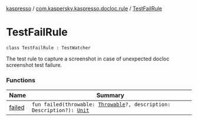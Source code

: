 [kaspresso](../../index.md) / [com.kaspersky.kaspresso.docloc.rule](../index.md) / [TestFailRule](./index.md)

# TestFailRule

`class TestFailRule : TestWatcher`

The test rule to capture a screenshot in case of unexpected docloc screenshot test failure.

### Functions

| Name | Summary |
|---|---|
| [failed](failed.md) | `fun failed(throwable: `[`Throwable`](https://kotlinlang.org/api/latest/jvm/stdlib/kotlin/-throwable/index.html)`?, description: Description?): `[`Unit`](https://kotlinlang.org/api/latest/jvm/stdlib/kotlin/-unit/index.html) |
